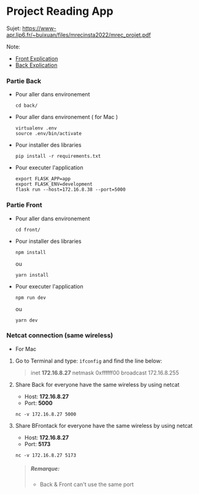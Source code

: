 # Project Reading App

Sujet: https://www-apr.lip6.fr/~buixuan/files/mrecinsta2022/mrec_projet.pdf

Note:

- [Front Explication](front/README.md)
- [Back Explication](back/README.md)

### Partie Back

- Pour aller dans environement

  ```
  cd back/
  ```

- Pour aller dans environement ( for Mac )

  ```
  virtualenv .env
  source .env/bin/activate
  ```

- Pour installer des libraries

  ```
  pip install -r requirements.txt
  ```

- Pour executer l'application

  ```
  export FLASK_APP=app
  export FLASK_ENV=development
  flask run --host=172.16.8.38 --port=5000
  ```

### Partie Front

- Pour aller dans environement

  ```
  cd front/
  ```

- Pour installer des libraries

  ```
  npm install
  ```

  ou

  ```
  yarn install
  ```

- Pour executer l'application

  ```
  npm run dev
  ```

  ou

  ```
  yarn dev
  ```

<!-- ##### Ne concerne pas

Installing env Python
`virtualenv .env` -->

### Netcat connection (same wireless)

- For Mac

1. Go to Terminal and type: `ìfconfig` and find the line below:

   > inet **172.16.8.27** netmask 0xffffff00 broadcast 172.16.8.255

2. Share Back for everyone have the same wireless by using netcat

   - Host: **172.16.8.27**
   - Port: **5000**

   ```
   nc -v 172.16.8.27 5000
   ```

3. Share BFrontack for everyone have the same wireless by using netcat

   - Host: **172.16.8.27**
   - Port: **5173**

   ```
   nc -v 172.16.8.27 5173
   ```

   > ##### Remarque:
   >
   > - Back & Front can't use the same port
